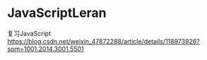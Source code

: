 # JavaScriptLeran
复习JavaScript
https://blog.csdn.net/weixin_47872288/article/details/118973926?spm=1001.2014.3001.5501
